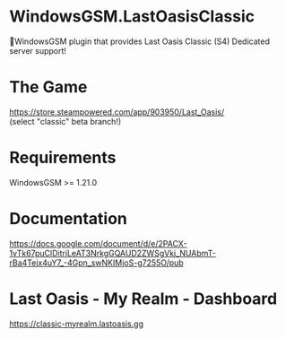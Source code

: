 # WindowsGSM.LastOasisClassic
🧩WindowsGSM plugin that provides Last Oasis Classic (S4) Dedicated server support!

# The Game
https://store.steampowered.com/app/903950/Last_Oasis/
<br>(select "classic" beta branch!)

# Requirements
WindowsGSM >= 1.21.0

# Documentation 
https://docs.google.com/document/d/e/2PACX-1vTk67puClDitrjLeAT3NrkgGQAUD2ZWSgVkj_NUAbmT-rBa4Tejx4uY7_-4Gpn_swNKIMjoS-g7255O/pub

# Last Oasis - My Realm - Dashboard
https://classic-myrealm.lastoasis.gg
